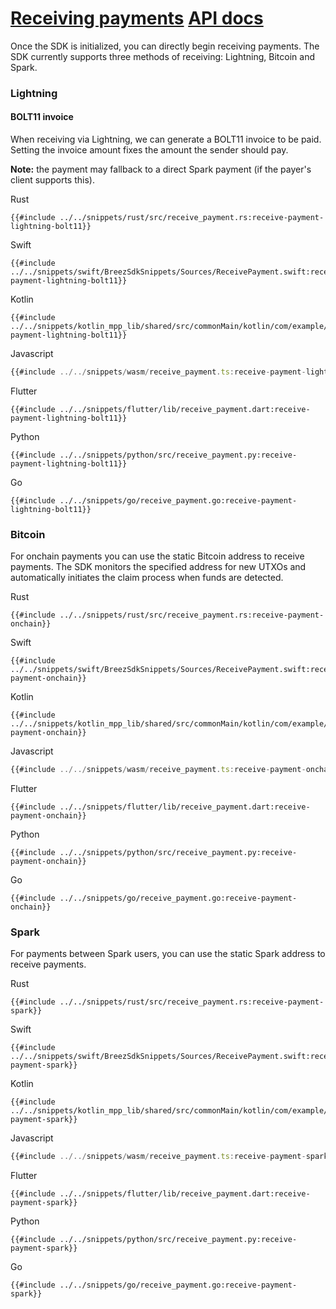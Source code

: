 <h1 id="receiving-payments">
    <a class="header" href="#receiving-payments">Receiving payments</a>
    <a class="tag" target="_blank" href="https://breez.github.io/spark-sdk/breez_sdk_spark/struct.BreezSdk.html#method.receive_payment">API docs</a>
</h1>

Once the SDK is initialized, you can directly begin receiving payments. The SDK currently supports three methods of receiving: Lightning, Bitcoin and Spark.

### Lightning

#### BOLT11 invoice

When receiving via Lightning, we can generate a BOLT11 invoice to be paid. Setting the invoice amount fixes the amount the sender should pay.

**Note:** the payment may fallback to a direct Spark payment (if the payer's client supports this).

<custom-tabs category="lang">
<div slot="title">Rust</div>
<section>

```rust,ignore
{{#include ../../snippets/rust/src/receive_payment.rs:receive-payment-lightning-bolt11}}
```
</section>

<div slot="title">Swift</div>
<section>

```swift,ignore
{{#include ../../snippets/swift/BreezSdkSnippets/Sources/ReceivePayment.swift:receive-payment-lightning-bolt11}}
```
</section>

<div slot="title">Kotlin</div>
<section>

```kotlin,ignore
{{#include ../../snippets/kotlin_mpp_lib/shared/src/commonMain/kotlin/com/example/kotlinmpplib/ReceivePayment.kt:receive-payment-lightning-bolt11}}
```
</section>

<div slot="title">Javascript</div>
<section>

```typescript
{{#include ../../snippets/wasm/receive_payment.ts:receive-payment-lightning-bolt11}}
```
</section>

<div slot="title">Flutter</div>
<section>

```dart,ignore
{{#include ../../snippets/flutter/lib/receive_payment.dart:receive-payment-lightning-bolt11}}
```
</section>

<div slot="title">Python</div>
<section>

```python,ignore 
{{#include ../../snippets/python/src/receive_payment.py:receive-payment-lightning-bolt11}}
```
</section>

<div slot="title">Go</div>
<section>

```go,ignore
{{#include ../../snippets/go/receive_payment.go:receive-payment-lightning-bolt11}}
```
</section>
</custom-tabs>

### Bitcoin

For onchain payments you can use the static Bitcoin address to receive payments.
The SDK monitors the specified address for new UTXOs and automatically initiates the claim process when funds are detected.

<custom-tabs category="lang">
<div slot="title">Rust</div>
<section>

```rust,ignore
{{#include ../../snippets/rust/src/receive_payment.rs:receive-payment-onchain}}
```
</section>

<div slot="title">Swift</div>
<section>

```swift,ignore
{{#include ../../snippets/swift/BreezSdkSnippets/Sources/ReceivePayment.swift:receive-payment-onchain}}
```
</section>

<div slot="title">Kotlin</div>
<section>

```kotlin,ignore
{{#include ../../snippets/kotlin_mpp_lib/shared/src/commonMain/kotlin/com/example/kotlinmpplib/ReceivePayment.kt:receive-payment-onchain}}
```
</section>

<div slot="title">Javascript</div>
<section>

```typescript
{{#include ../../snippets/wasm/receive_payment.ts:receive-payment-onchain}}
```
</section>

<div slot="title">Flutter</div>
<section>

```dart,ignore
{{#include ../../snippets/flutter/lib/receive_payment.dart:receive-payment-onchain}}
```
</section>

<div slot="title">Python</div>
<section>

```python,ignore 
{{#include ../../snippets/python/src/receive_payment.py:receive-payment-onchain}}
```
</section>

<div slot="title">Go</div>
<section>

```go,ignore
{{#include ../../snippets/go/receive_payment.go:receive-payment-onchain}}
```
</section>
</custom-tabs>

### Spark

For payments between Spark users, you can use the static Spark address to receive payments.

<custom-tabs category="lang">
<div slot="title">Rust</div>
<section>

```rust,ignore
{{#include ../../snippets/rust/src/receive_payment.rs:receive-payment-spark}}
```
</section>

<div slot="title">Swift</div>
<section>

```swift,ignore
{{#include ../../snippets/swift/BreezSdkSnippets/Sources/ReceivePayment.swift:receive-payment-spark}}
```
</section>

<div slot="title">Kotlin</div>
<section>

```kotlin,ignore
{{#include ../../snippets/kotlin_mpp_lib/shared/src/commonMain/kotlin/com/example/kotlinmpplib/ReceivePayment.kt:receive-payment-spark}}
```
</section>

<div slot="title">Javascript</div>
<section>

```typescript
{{#include ../../snippets/wasm/receive_payment.ts:receive-payment-spark}}
```
</section>

<div slot="title">Flutter</div>
<section>

```dart,ignore
{{#include ../../snippets/flutter/lib/receive_payment.dart:receive-payment-spark}}
```
</section>

<div slot="title">Python</div>
<section>

```python,ignore 
{{#include ../../snippets/python/src/receive_payment.py:receive-payment-spark}}
```
</section>

<div slot="title">Go</div>
<section>

```go,ignore
{{#include ../../snippets/go/receive_payment.go:receive-payment-spark}}
```
</section>
</custom-tabs>
